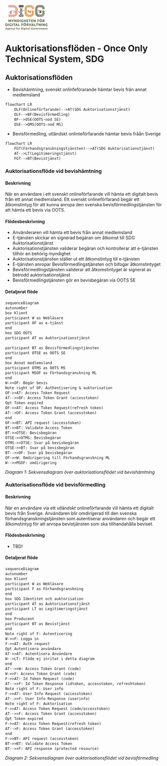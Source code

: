 ![Logo](images/digg.png)

# Auktorisationsflöden - Once Only Technical System, SDG

## Auktorisationsflöden
* Bevishämtning, svenskt onlinfeförarande hämtar bevis frän annat medlemsland
```mermaid
flowchart LR
    OLF(Onlineförfarande)-->AT(SDG Auktorisationstjänst)
    OLF-->BF(Bevisförmedling)
    BF-->OSE(OOTS-nod SE)
    OSE-->OMS(OOTS-nod MS)
```

* Bevisförmedling, utländskt onlinteförfarande hämtar bevis fråån Sverige
```mermaid
flowchart LR
    FGT(Förhandsgranskningstjänsten)-->AT(SDG Auktorisationstjänst)
    AT-->LT(Legitimeringstjänst)
    FGT-->BT(Bevistjänst)
```

### Auktorisationsflöde vid bevishämtning
#### Beskrivning

När en användare i ett svenskt onlineförfarande vill hämta ett digitalt bevis från ett annat medlemsland.
Ett svenskt onlineförfarand begär ett åtkomstintyg för att kunna anropa den svenska bevisförmedlingstjänsten för 
att hämta ett bevis via OOTS.

#### Flödesbeskrivning

* Använderaren vill hämta ett bevis från annat medlemsland
* E-tjänsten skickar en signerad begäran om åtkomst till SDG Auktorisationstjänst
* Auktorisationstjänsten validerar begäran och kontrollerar att e-tjänsten tillhör en behörig myndighet
* Auktorisationstjänsten ställer ut ett åtkomstintyg till e-tjänsten
* E-tjänsten anropar Bevisförmedlingstjänsten och bifogar åtkomstintyget
* Bevisförmedlingstjänsten validerar att åtkomstintyget är signerat av betrodd auktorisationstjänst
* Bevisförmedlingstjänsten gör en bevisbegäran via OOTS SE


#### Detaljerat flöde

```mermaid
sequenceDiagram
autonumber
box Klient
participant W as Webläsare
participant OF as e-tjänst
end
box SDG OOTS
participant AT as Auktorisationstjänst

participant BT as Bevisförmedlingstjänsten 
participant OTSE as OOTS SE
end
box Annat medlemsland
participant OTMS as OOTS MS
participant MSOF as Förhandsgranskning ML
end
W->>OF: Begär bevis
Note right of OF: Authentisering & auktorisation
OF->>AT: Access Token Request
AT-->>OF: Access Token Grant (accesstoken)
Opt Token expired
OF->>AT: Access Token Request(refresh token)
AT-->OF: Access Token Grant (accesstoken)
end
OF->>BT: API request (accesstoken)
BT->>BT: Validate Access Token
BT->>OTSE: Bevisbegäran
OTSE->>OTMS: Bevisbegäran
OTMS->>OTSE: Svar på bevisbegäran
OTSE->>BT: Svar på bevisbegäran
BT-->>OF: Svar på bevisbegäran
OF->>W: Omdirigering till Förhandsgranskning ML
W-->>MSOF: omdirigering
```
*Diagram 1: Sekvensdiagram över auktorisationsflödet vid bevishämtning*

### Auktorisationsflöde vid bevisförmedling

#### Beskrivning

När en användare via ett utländskt onlineförfarande vill hämta ett digitalt bevis från Sverige.
Användaren blir omdirigerad till den svenska förhandsgranskningstjänsten som autentiserar användaren och begär ett åtkomstintyg för att anropa bevistjänsten som ska tillhandahålla beviset.

#### Flödesbeskrivning
* TBD!

#### Detaljerat flöde

```mermaid
sequenceDiagram
autonumber
box Klient
participant W as Webläsare
participant F as Förhandsgranskning
end
box SDG Identitet och auktorisation
participant AT as Auktorisationstjänst
participant LT as Legitimeringstjänst
end
box Producent
participant BT as Bevistjänst
end
Note right of F: Autentisering
W->>F: Logga in
F->>AT: Auth request
Opt Autentisera användare
AT->>AT: Autentisera Användare
W-->LT: Flöde ej inritat i detta diagram
end
AT-->>W: Access Token Grant (code)
W->>F: Access Token Grant (code)
F->>AT: Id Token Request (code)
AT-->>F: Id Token Response (idtoken, accesstoken, refreshtoken)
Note right of F: User info
F->>AT: User Info Request (accesstoken)
AT-->>F: User Info Response (userinfo)
Note right of F: Auktorisation
F->>AT: Access Token Request (code/accesstoken)
AT-->>F: Access Token Grant (accesstoken)
Opt Token expired
F->>AT: Access Token Request(refresh token)
AT-->F: Access Token Grant (accesstoken)
end
F->>BT: API request (accesstoken)
BT->>BT: Validate Access Token
BT-->>F: API response (protected resource)
```
*Diagram 2: Sekvensdiagram över auktorisationsflödet vid bevisförmedling*

